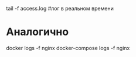 tail -f access.log #лог в реальном времени


# Аналогично
docker logs -f nginx
docker-compose logs -f nginx

